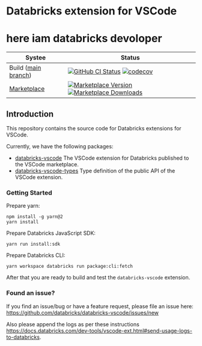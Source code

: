 # Databricks extension for VSCode
# here iam databricks devoloper

| Systee                                                                                   | Status                                                                                                                                                                                                                                                                                                                                                                |
| ---------------------------------------------------------------------------------------- | --------------------------------------------------------------------------------------------------------------------------------------------------------------------------------------------------------------------------------------------------------------------------------------------------------------------------------------------------------------------- |
| Build ([main branch](https://github.com/databricks/databricks-vscode/commits/main))      | [![GitHub CI Status](https://github.com/databricks/databricks-vscode/actions/workflows/push.yml/badge.svg?branch=main)](https://github.com/databricks/databricks-vscode/actions/workflows/push.yml) [![codecov](https://codecov.io/gh/databricks/databricks-vscode/branch/main/graph/badge.svg?token=PUN77X0W3Z)](https://codecov.io/gh/databricks/databricks-vscode) |
| [Marketplace](https://marketplace.visualstudio.com/items?itemName=databricks.databricks) | [![Marketplace Version](https://img.shields.io/vscode-marketplace/v/databricks.databricks.svg) ![Marketplace Downloads](https://img.shields.io/vscode-marketplace/d/databricks.databricks.svg)](https://marketplace.visualstudio.com/items?itemName=databricks.databricks)                                                                                            |

## Introduction

This repository contains the source code for Databricks extensions for VSCode.

Currently, we have the following packages:

-   [databricks-vscode](https://github.com/databricks/databricks-vscode/tree/main/packages/databricks-vscode)
    The VSCode extension for Databricks published to the VSCode marketplace.
-   [databricks-vscode-types](https://github.com/databricks/databricks-vscode/tree/main/packages/databricks-vscode-types)
    Type definition of the public API of the VSCode extension.

### Getting Started

Prepare yarn:

```
npm install -g yarn@2
yarn install
```

Prepare Databricks JavaScript SDK:

```
yarn run install:sdk
```

Prepare Databricks CLI:

```
yarn workspace databricks run package:cli:fetch
```

After that you are ready to build and test the `databricks-vscode` extension.

### Found an issue?

If you find an issue/bug or have a feature request, please file an issue here: https://github.com/databricks/databricks-vscode/issues/new

Also please append the logs as per these instructions https://docs.databricks.com/dev-tools/vscode-ext.html#send-usage-logs-to-databricks.
